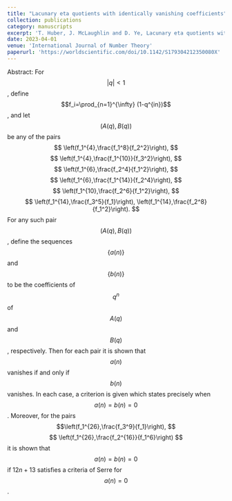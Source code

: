```yaml
---
title: "Lacunary eta quotients with identically vanishing coefficients"
collection: publications
category: manuscripts
excerpt: 'T. Huber, J. McLaughlin and D. Ye, Lacunary eta quotients with identically vanishing coefficients, International Journal of Number Theory, 19 (2023), 1639-1670.'
date: 2023-04-01
venue: 'International Journal of Number Theory'
paperurl: 'https://worldscientific.com/doi/10.1142/S179304212350080X'
---
```

Abstract: For $$|q|<1$$, define $$f_i=\prod_{n=1}^{\infty} (1-q^{in})$$,  and let $$(A(q), B(q))$$ be any of the pairs
 $$ \left(f_1^{4},\frac{f_1^8}{f_2^2}\right), $$ 
  $$ \left(f_1^{4},\frac{f_1^{10}}{f_3^2}\right), $$ 
  $$   \left(f_1^{6},\frac{f_2^4}{f_1^2}\right), $$ 
  $$   \left(f_1^{6},\frac{f_1^{14}}{f_2^4}\right), $$ 
  $$    \left(f_1^{10},\frac{f_2^6}{f_1^2}\right), $$ 
    $$  \left(f_1^{14},\frac{f_3^5}{f_1}\right), \left(f_1^{14},\frac{f_2^8}{f_1^2}\right). $$ 
For any such pair $$(A(q), B(q))$$, define the sequences $$\{a(n)\}$$ and $$\{b(n)\}$$ to be the coefficients of $$q^{n}$$ of $$A(q)$$ and $$B(q)$$, respectively. Then for each pair it is shown that $$a(n)$$ vanishes if and only if $$b(n)$$ vanishes. In each case, a criterion is given which states precisely when $$a(n)=b(n)=0$$. Moreover, for the pairs
$$\left(f_1^{26},\frac{f_3^9}{f_1}\right), $$ 
   $$   \left(f_1^{26},\frac{f_2^{16}}{f_1^6}\right)  $$ 
it is shown that $$a(n)=b(n)=0$$ if $12n+13$ satisfies a criteria of Serre for $$a(n)=0$$.
